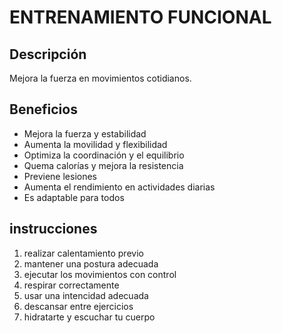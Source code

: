 # ENTRENAMIENTO FUNCIONAL

## Descripción
Mejora la fuerza en movimientos cotidianos.

## Beneficios
 - Mejora la fuerza y estabilidad
 - Aumenta la movilidad y flexibilidad 
 - Optimiza la coordinación y el equilibrio 
 - Quema calorías y mejora la resistencia 
 - Previene lesiones 
 - Aumenta el rendimiento en actividades diarias 
 - Es adaptable para todos 

 ## instrucciones

1. realizar calentamiento previo
2. mantener una postura adecuada
3. ejecutar los movimientos con control
4. respirar correctamente
5. usar una intencidad adecuada
6. descansar entre ejercicios
7. hidratarte y escuchar tu cuerpo 


